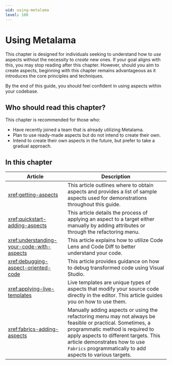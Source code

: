 ```yaml
---
uid: using-metalama
level: 100
---
```


# Using Metalama

This chapter is designed for individuals seeking to understand how to _use_ aspects without the necessity to _create_ new ones. If your goal aligns with this, you may stop reading after this chapter. However, should you aim to create aspects, beginning with this chapter remains advantageous as it introduces the core principles and techniques.

By the end of this guide, you should feel confident in using aspects within your codebase.

## Who should read this chapter?

This chapter is recommended for those who:

* Have recently joined a team that is already utilizing Metalama.
* Plan to use ready-made aspects but do not intend to create their own.
* Intend to create their own aspects in the future, but prefer to take a gradual approach.


## In this chapter

|Article | Description |
|--------|-------------|
|<xref:getting-aspects> | This article outlines where to obtain aspects and provides a list of sample aspects used for demonstrations throughout this guide. |
|<xref:quickstart-adding-aspects> | This article details the process of applying an aspect to a target either manually by adding attributes or through the refactoring menu. |
|<xref:understanding-your-code-with-aspects>| This article explains how to utilize Code Lens and Code Diff to better understand your code. |
|<xref:debugging-aspect-oriented-code> | This article provides guidance on how to debug transformed code using Visual Studio. |
|<xref:applying-live-templates> | Live templates are unique types of aspects that modify your source code directly in the editor. This article guides you on how to use them. |
|<xref:fabrics-adding-aspects>| Manually adding aspects or using the refactoring menu may not always be feasible or practical. Sometimes, a programmatic method is required to apply aspects to different targets. This article demonstrates how to use `Fabrics` programmatically to add aspects to various targets. |

